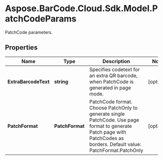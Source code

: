 # Aspose.BarCode.Cloud.Sdk.Model.PatchCodeParams

PatchCode parameters.

## Properties

Name | Type | Description | Notes
---- | ---- | ----------- | -----
**ExtraBarcodeText** | **string** | Specifies codetext for an extra QR barcode, when PatchCode is generated in page mode. | [optional]
**PatchFormat** | **PatchFormat** | PatchCode format. Choose PatchOnly to generate single PatchCode. Use page format to generate Patch page with PatchCodes as borders. Default value: PatchFormat.PatchOnly | [optional]
